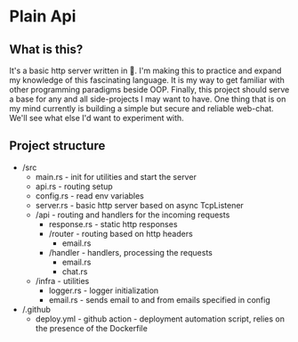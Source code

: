 # Plain Api

## What is this?

It's a basic http server written in 🦀. I'm making this to
practice and expand my knowledge of this fascinating language.
It is my way to get familiar with other programming paradigms beside OOP.
Finally, this project should serve a base for any and all
side-projects I may want to have. One thing that is on my mind
currently is building a simple but secure and reliable web-chat.
We'll see what else I'd want to experiment with.

## Project structure

* /src
    * main.rs - init for utilities and start the server
    * api.rs - routing setup
    * config.rs - read env variables
    * server.rs - basic http server based on async TcpListener 
    * /api - routing and handlers for the incoming requests
        * response.rs - static http responses
        * /router - routing based on http headers
            * email.rs
        * /handler - handlers, processing the requests
            * email.rs
            * chat.rs
    * /infra - utilities
        * logger.rs - logger initialization
        * email.rs - sends email to and from emails specified in config
* /.github
    * deploy.yml - github action - deployment automation script, relies on the presence of the Dockerfile